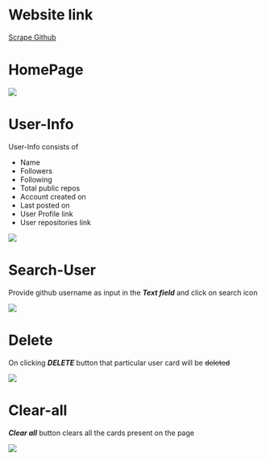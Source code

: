 # Website link 
<a href="https://jamiyashwanth-scrape-github.netlify.app/">Scrape Github</a>

# HomePage
<img src="https://user-images.githubusercontent.com/61549396/115108222-d902a880-9f8c-11eb-8028-ce14bbad1280.png">

# User-Info
  
  User-Info consists of 
  - Name
  - Followers
  - Following
  - Total public repos
  - Account created on
  - Last posted on
  - User Profile link
  - User repositories link
  
<img src="https://user-images.githubusercontent.com/61549396/115108990-fafe2a00-9f90-11eb-849d-7e4871e4d9d8.png"/>


# Search-User
  
  Provide github username as input in the ***Text field*** and click on search icon
  
  <img src="https://user-images.githubusercontent.com/61549396/115109158-c343b200-9f91-11eb-8e56-0d26e0c1ecd8.gif"/>
  
# Delete
  
  On clicking ***DELETE*** button that particular user card will be ~~deleted~~
  
  <img src="https://user-images.githubusercontent.com/61549396/115109547-00a93f00-9f94-11eb-9143-828b4714d838.gif"/>

# Clear-all
  
  ***Clear all*** button clears all the cards present on the page
  
  <img src="https://user-images.githubusercontent.com/61549396/115109434-529d9500-9f93-11eb-8afc-c5207665c2fc.gif"/>


